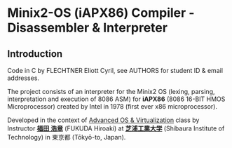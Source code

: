 # Minix2-OS (iAPX86) Compiler - Disassembler & Interpreter

## Introduction

Code in C by FLECHTNER Eliott Cyril, see AUTHORS for student ID & email addresses.

The project consists of an interpreter for the Minix2 OS (lexing, parsing, interpretation and execution of 8086 ASM) for **iAPX86** (8086 16-BIT HMOS Microprocessor) created by Intel in 1978 (first ever x86 microprocessor).

Developed in the context of [Advanced OS &amp; Virtualization](http://syllabus.sic.shibaura-it.ac.jp/syllabus/2023/din/138807.html?g=101) class by Instructor [**福田 浩章**](http://resea.shibaura-it.ac.jp/?2830ea708a1eddbb7e8bb6c2a366b751) (FUKUDA Hiroaki) at [**芝浦工業大学**](https://www.shibaura-it.ac.jp/en/) (Shibaura Institute of Technology) in 東京都 (Tōkyō-to, Japan).
